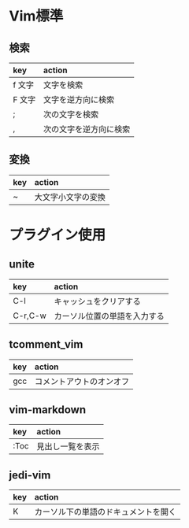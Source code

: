 # Vim標準
## 検索
| key    | action                 |
|:-------|:-----------------------|
| f 文字 | 文字を検索             |
| F 文字 | 文字を逆方向に検索     |
| ;      | 次の文字を検索         |
| ,      | 次の文字を逆方向に検索 |
## 変換
| key | action             |
|:----|:-------------------|
| ~   | 大文字小文字の変換 |

# プラグイン使用
## unite
| key     | action                       |
|:--------|:-----------------------------|
| C-l     | キャッシュをクリアする       |
| C-r,C-w | カーソル位置の単語を入力する |

## tcomment_vim
| key | action                   |
|:----|:-------------------------|
| gcc | コメントアウトのオンオフ |

## vim-markdown
| key  | action           |
|:-----|:-----------------|
| :Toc | 見出し一覧を表示 |

## jedi-vim
| key | action                               |
|:----|:-------------------------------------|
| K   | カーソル下の単語のドキュメントを開く |

